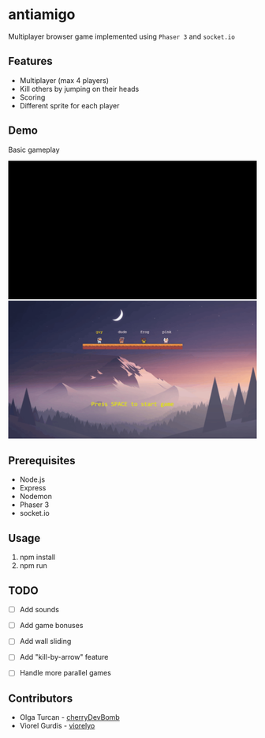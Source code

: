 # antiamigo
Multiplayer browser game implemented using `Phaser 3` and `socket.io`

## Features
- Multiplayer (max 4 players)
- Kill others by jumping on their heads
- Scoring
- Different sprite for each player


## Demo
Basic gameplay

<img src="/demos/menu.gif" width="800">

<img src="/demos/game.gif" width="800">


## Prerequisites
- Node.js
- Express
- Nodemon
- Phaser 3
- socket.io 


## Usage
1. npm install
2. npm run


## TODO
- [ ] Add sounds
- [ ] Add game bonuses
- [ ] Add wall sliding
- [ ] Add "kill-by-arrow" feature
- [ ] Handle more parallel games


## Contributors
* Olga Turcan - [cherryDevBomb](https://github.com/cherryDevBomb)
* Viorel Gurdis - [viorelyo](https://github.com/viorelyo)


